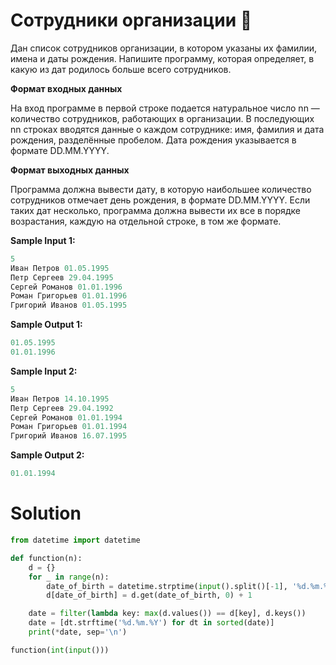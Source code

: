 # Сотрудники организации 🙂

Дан список сотрудников организации, в котором указаны их фамилии, имена и даты рождения. Напишите программу, которая
определяет, в какую из дат родилось больше всего сотрудников.

**Формат входных данных**

На вход программе в первой строке подается натуральное число nn — количество сотрудников, работающих в организации. В
последующих nn строках вводятся данные о каждом сотруднике: имя, фамилия и дата рождения, разделённые пробелом. Дата
рождения указывается в формате DD.MM.YYYY.

**Формат выходных данных**

Программа должна вывести дату, в которую наибольшее количество сотрудников отмечает день рождения, в формате DD.MM.YYYY.
Если таких дат несколько, программа должна вывести их все в порядке возрастания, каждую на отдельной строке, в том же
формате.

**Sample Input 1:**

```python
5
Иван Петров 01.05.1995
Петр Сергеев 29.04.1995
Сергей Романов 01.01.1996
Роман Григорьев 01.01.1996
Григорий Иванов 01.05.1995
```

**Sample Output 1:**

```python
01.05.1995
01.01.1996
```

**Sample Input 2:**

```python
5
Иван Петров 14.10.1995
Петр Сергеев 29.04.1992
Сергей Романов 01.01.1994
Роман Григорьев 01.01.1994
Григорий Иванов 16.07.1995
```

**Sample Output 2:**

```python
01.01.1994
```

# Solution

```python
from datetime import datetime

def function(n):
    d = {}
    for _ in range(n):
        date_of_birth = datetime.strptime(input().split()[-1], '%d.%m.%Y')
        d[date_of_birth] = d.get(date_of_birth, 0) + 1

    date = filter(lambda key: max(d.values()) == d[key], d.keys())
    date = [dt.strftime('%d.%m.%Y') for dt in sorted(date)]
    print(*date, sep='\n')

function(int(input()))
```